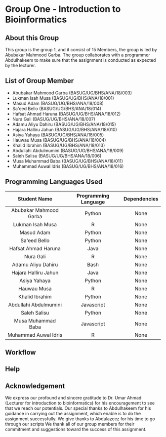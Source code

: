 # Group One - Introduction to Bioinformatics

## About this Group

This group is the group 1, and it consist of 15 Members, the group is led by Abubakar Mahmood Garba. The group collaborates with a programmer Abdulhakeem to make sure that the assignment is conducted as expected by the lecturer.

## List of Group Member

- Abubakar Mahmood Garba        (BASUG/UG/BHS/ANA/18/003)
- Lukman Isah Musa              (BASUG/UG/BHS/ANA/18/001)
- Masud Adam                    (BASUG/UG/BHS/ANA/18/008)
- Sa'eed Bello                  (BASUG/UG/BHS/ANA/18/014)
- Hafsat Ahmad Haruna           (BASUG/UG/BHS/ANA/18/012)
- Nura Gali                     (BASUG/UG/BHS/ANA/18/007)
- Adamu Aliyu Dahiru            (BASUG/UG/BHS/ANA/18/015)
- Hajara Halliru Jahun          (BASUG/UG/BHS/ANA/18/010)
- Asiya Yahaya                  (BASUG/UG/BHS/ANA/18/005)
- Hauwau Musa                   (BASUG/UG/BHS/ANA/18/004)
- Khalid Ibrahim                (BASUG/UG/BHS/ANA/18/013)
- Abdullahi Abdulmumini         (BASUG/UG/BHS/ANA/18/009)
- Saleh Salisu                  (BASUG/UG/BHS/ANA/18/006)
- Musa Muhammad Baba            (BASUG/UG/BHS/ANA/18/011)
- Muhammad Auwal Idris          (BASUG/UG/BHS/ANA/18/016)

## Programming Languages Used

| Student Name | Programming Language | Dependencies |
| :---: | :---: | :---: |
| Abubakar Mahmood Garba | Python | None |
| Lukman Isah Musa | R | None |
| Masud Adam | Python | None |
| Sa'eed Bello | Python | None |
| Hafsat Ahmad Haruna | Java | None |
| Nura Gali | R | None |
| Adamu Aliyu Dahiru | Bash | None |
| Hajara Halliru Jahun | Java | None |
| Asiya Yahaya | Python | None |
| Hauwau Musa | R | None |
| Khalid Ibrahim | Python | None |
| Abdullahi Abdulmumini | Javascript | None |
| Saleh Salisu | Python | None |
| Musa Muhammad Baba | Javascript | None |
| Muhammad Auwal Idris | R | None |

## Workflow

## Help

## Acknowledgement

We express our profound and sincere gratitude to Dr. Umar Ahmad (Lecturer for introduction to bioinformatics) for his encouragement to see that we reach our potentials. Our special thanks to Abdulhakeem for his guidance in carrying out the assignment, which enable is to do the assignment successfully. We give thanks to Abdulazeez for his time to go through our scripts We thank all of our group members for their commitment and suggestions toward the success of this assignment.

